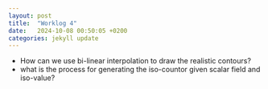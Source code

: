 ```yaml
---
layout: post
title:  "Worklog 4"
date:   2024-10-08 00:50:05 +0200
categories: jekyll update
---
```


* How can we use bi-linear interpolation to draw the realistic contours?
* what is the process for generating the iso-countor given scalar field and iso-value?